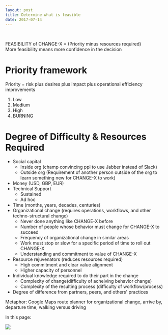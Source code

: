 ```yaml
---
layout: post
title: Determine what is feasible
date: 2017-07-14
---
```


<body class="mceContentBody aui-theme-default wiki-content fullsize">
<p> </p> <div class="contentLayout2">
<div class="columnLayout two-equal" data-layout="two-equal">
<div class="cell normal" data-type="normal">
<div class="innerCell">
<p>FEASIBILITY of CHANGE-X = (Priority minus resources required)<br/> More feasibility means more confidence in the decision</p><h1>Priority framework</h1><p>Priority = risk plus desires plus impact plus operational efficiency improvements</p><ol><li>Low</li><li>Medium</li><li>High</li><li>BURNING</li></ol><h1>Degree of Difficulty &amp; Resources Required</h1><ul><li>Social capital<ul><li>Inside org (champ convincing ppl to use Jabber instead of Slack)</li><li>Outside org (Requirement of another person outside of the org to learn something new for CHANGE-X to work)</li></ul></li><li>Money (USD, GBP, EUR)</li><li>Technical Support<ul><li>Sustained</li><li>Ad hoc</li></ul></li><li>Time (months, years, decades, centuries)</li><li>Organizational change (requires operations, workflows, and other techno-structural change)<ul><li>Never done anything like CHANGE-X before</li><li>Number of people whose behavior must change for CHANGE-X to succeed</li><li>Frequency of organizational change in similar areas</li><li>Work must stop or slow for a specific period of time to roll out CHANGE-X</li><li>Understanding and commitment to value of CHANGE-X</li></ul></li><li>Resource rejuvenators (reduces resources required)<ul><li>High commitment and clear value alignment</li><li>Higher capacity of personnel</li></ul></li><li>Individual knowledge required to do their part in the change<ul><li>Complexity of change(difficulty of acheiving behavior change)</li><li>Complexity of the resulting process (difficulty of workflow/process)</li></ul></li><li>Degree of difference from partners, peers, and others' practices</li></ul><p>Metaphor: Google Maps route planner for organizational change, arrive by, departure time, walking versus driving</p></div>
</div>
<div class="cell normal" data-type="normal">
<div class="innerCell">
<p>In this page:</p><p><img class="editor-inline-macro" data-macro-id="86ec3af0-bea6-4cce-9d3f-126fcd63f98c" data-macro-name="toc" data-macro-schema-version="1" src="/plugins/servlet/confluence/placeholder/macro?definition=e3RvY30&amp;locale=en_GB&amp;version=2"/></p></div>
</div>
</div>
</div>
<p> </p>
</body>